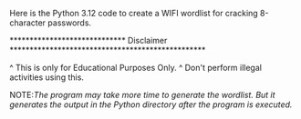 Here is the Python 3.12 code to create a WIFI wordlist for cracking 8-character passwords.

*****************************  Disclaimer *************************************************

^ This is only for Educational Purposes Only.
^ Don't perform illegal activities using this.

NOTE:*The program may take more time to generate the wordlist. But it generates the output in the Python directory after the program is executed.*

